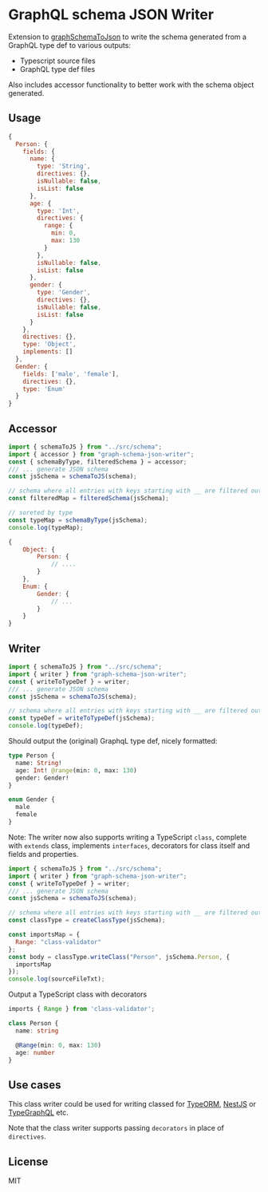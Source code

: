 # GraphQL schema JSON Writer

Extension to [graphSchemaToJson](https://github.com/jjwtay/graphSchemaToJson) to write the schema generated from a GraphQL type def to various outputs:

- Typescript source files
- GraphQL type def files

Also includes accessor functionality to better work with the schema object generated.

## Usage

```js
{
  Person: {
    fields: {
      name: {
        type: 'String',
        directives: {},
        isNullable: false,
        isList: false
      },
      age: {
        type: 'Int',
        directives: {
          range: {
            min: 0,
            max: 130
          }
        },
        isNullable: false,
        isList: false
      },
      gender: {
        type: 'Gender',
        directives: {},
        isNullable: false,
        isList: false
      }
    },
    directives: {},
    type: 'Object',
    implements: []
  },
  Gender: {
    fields: ['male', 'female'],
    directives: {},
    type: 'Enum'
  }
}
```

## Accessor

```js
import { schemaToJS } from "../src/schema";
import { accessor } from "graph-schema-json-writer";
const { schemaByType, filteredSchema } = accessor;
/// ... generate JSON schema
const jsSchema = schemaToJS(schema);

// schema where all entries with keys starting with __ are filtered out
const filteredMap = filteredSchema(jsSchema);

// soreted by type
const typeMap = schemaByType(jsSchema);
console.log(typeMap);
```

```js
{
    Object: {
        Person: {
            // ....
        }
    },
    Enum: {
        Gender: {
            // ...
        }
    }
}
```

## Writer

```js
import { schemaToJS } from "../src/schema";
import { writer } from "graph-schema-json-writer";
const { writeToTypeDef } = writer;
/// ... generate JSON schema
const jsSchema = schemaToJS(schema);

// schema where all entries with keys starting with __ are filtered out
const typeDef = writeToTypeDef(jsSchema);
console.log(typeDef);
```

Should output the (original) GraphqL type def, nicely formatted:

```graphql
type Person {
  name: String!
  age: Int! @range(min: 0, max: 130)
  gender: Gender!
}

enum Gender {
  male
  female
}
```

Note: The writer now also supports writing a TypeScript `class`, complete with `extends` class, implements `interfaces`, decorators for class itself and fields and properties.

```js
import { schemaToJS } from "../src/schema";
import { writer } from "graph-schema-json-writer";
const { writeToTypeDef } = writer;
/// ... generate JSON schema
const jsSchema = schemaToJS(schema);

// schema where all entries with keys starting with __ are filtered out
const classType = createClassType(jsSchema);

const importsMap = {
  Range: "class-validator"
};
const body = classType.writeClass("Person", jsSchema.Person, {
  importsMap
});
console.log(sourceFileTxt);
```

Output a TypeScript class with decorators

```ts
imports { Range } from 'class-validator';

class Person {
  name: string

  @Range(min: 0, max: 130)
  age: number
}
```

## Use cases

This class writer could be used for writing classed for [TypeORM](http://typeorm.io/#/), [NestJS](https://nestjs.com/) or [TypeGraphQL](https://19majkel94.github.io/type-graphql/) etc.

Note that the class writer supports passing `decorators` in place of `directives`.

## License

MIT
